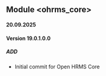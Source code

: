 ## Module <ohrms_core>

#### 20.09.2025
#### Version 19.0.1.0.0
##### ADD
- Initial commit for Open HRMS Core
